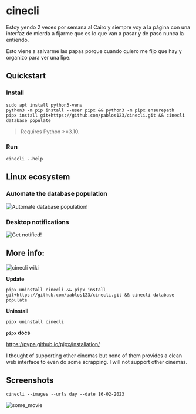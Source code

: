 # cinecli

Estoy yendo 2 veces por semana al Cairo y siempre voy a la página con una interfaz de mierda a fijarme
que es lo que van a pasar y de paso nunca la entiendo.

Esto viene a salvarme las papas porque cuando quiero me fijo que hay y organizo para ver una lipe.

## Quickstart
### Install

```terminal
sudo apt install python3-venv
python3 -m pip install --user pipx && python3 -m pipx ensurepath
pipx install git+https://github.com/pablos123/cinecli.git && cinecli database populate
```
> Requires Python >=3.10.

### Run
```terminal
cinecli --help
```

## Linux ecosystem
### Automate the database population
![Automate database population!](https://github.com/pablos123/cinecli/wiki/Automate-database-population!)
### Desktop notifications
![Get notified!](https://github.com/pablos123/cinecli/wiki/Get-notified!)

## More info:
![cinecli wiki](https://github.com/pablos123/cinecli/wiki)

**Update**
```terminal
pipx uninstall cinecli && pipx install git+https://github.com/pablos123/cinecli.git && cinecli database populate
```

**Uninstall**
```terminal
pipx uninstall cinecli
```

**`pipx` docs**

https://pypa.github.io/pipx/installation/

I thought of supporting other cinemas but none of them provides a clean web interface to even do some scrapping. I will not support other cinemas.

## Screenshots
```terminal
cinecli --images --urls day --date 16-02-2023
```
![some_movie](https://user-images.githubusercontent.com/52180403/219253983-7aac2088-0e9f-4818-9818-b5cbcdad3a0d.png)
